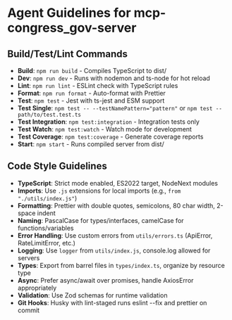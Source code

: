 # Agent Guidelines for mcp-congress_gov-server

## Build/Test/Lint Commands

- **Build**: `npm run build` - Compiles TypeScript to dist/
- **Dev**: `npm run dev` - Runs with nodemon and ts-node for hot reload
- **Lint**: `npm run lint` - ESLint check with TypeScript rules
- **Format**: `npm run format` - Auto-format with Prettier
- **Test**: `npm test` - Jest with ts-jest and ESM support
- **Test Single**: `npm test -- --testNamePattern="pattern"` or `npm test -- path/to/test.test.ts`
- **Test Integration**: `npm test:integration` - Integration tests only
- **Test Watch**: `npm test:watch` - Watch mode for development
- **Test Coverage**: `npm test:coverage` - Generate coverage reports
- **Start**: `npm start` - Runs compiled server from dist/

## Code Style Guidelines

- **TypeScript**: Strict mode enabled, ES2022 target, NodeNext modules
- **Imports**: Use `.js` extensions for local imports (e.g., `from "./utils/index.js"`)
- **Formatting**: Prettier with double quotes, semicolons, 80 char width, 2-space indent
- **Naming**: PascalCase for types/interfaces, camelCase for functions/variables
- **Error Handling**: Use custom errors from `utils/errors.ts` (ApiError, RateLimitError, etc.)
- **Logging**: Use `logger` from `utils/index.js`, console.log allowed for servers
- **Types**: Export from barrel files in `types/index.ts`, organize by resource type
- **Async**: Prefer async/await over promises, handle AxiosError appropriately
- **Validation**: Use Zod schemas for runtime validation
- **Git Hooks**: Husky with lint-staged runs eslint --fix and prettier on commit
